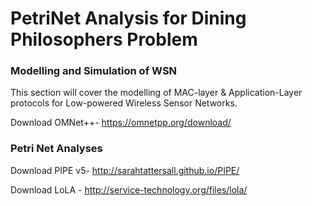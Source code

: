 # PetriNet Analysis for Dining Philosophers Problem

### Modelling and Simulation of WSN
This section will cover the modelling of MAC-layer & Application-Layer protocols for Low-powered Wireless Sensor Networks.

Download OMNet++- https://omnetpp.org/download/


### Petri Net Analyses

Download PIPE v5- http://sarahtattersall.github.io/PIPE/

Download LoLA - http://service-technology.org/files/lola/
